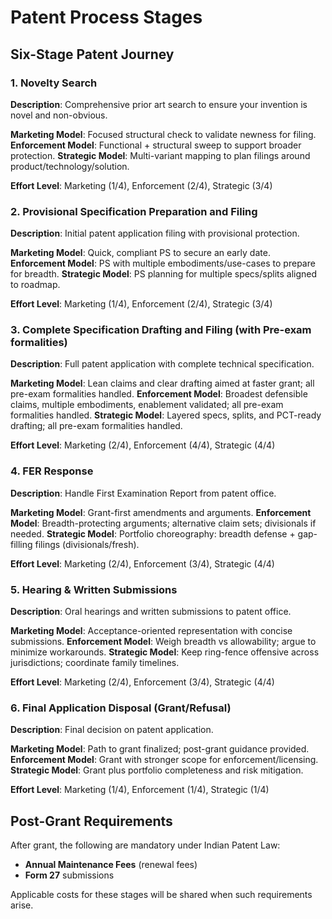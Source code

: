 # Patent Process Stages

## Six-Stage Patent Journey

### 1. Novelty Search

**Description**: Comprehensive prior art search to ensure your invention is novel and non-obvious.

**Marketing Model**: Focused structural check to validate newness for filing.
**Enforcement Model**: Functional + structural sweep to support broader protection.
**Strategic Model**: Multi-variant mapping to plan filings around product/technology/solution.

**Effort Level**: Marketing (1/4), Enforcement (2/4), Strategic (3/4)

### 2. Provisional Specification Preparation and Filing

**Description**: Initial patent application filing with provisional protection.

**Marketing Model**: Quick, compliant PS to secure an early date.
**Enforcement Model**: PS with multiple embodiments/use-cases to prepare for breadth.
**Strategic Model**: PS planning for multiple specs/splits aligned to roadmap.

**Effort Level**: Marketing (1/4), Enforcement (2/4), Strategic (3/4)

### 3. Complete Specification Drafting and Filing (with Pre-exam formalities)

**Description**: Full patent application with complete technical specification.

**Marketing Model**: Lean claims and clear drafting aimed at faster grant; all pre-exam formalities handled.
**Enforcement Model**: Broadest defensible claims, multiple embodiments, enablement validated; all pre-exam formalities handled.
**Strategic Model**: Layered specs, splits, and PCT-ready drafting; all pre-exam formalities handled.

**Effort Level**: Marketing (2/4), Enforcement (4/4), Strategic (4/4)

### 4. FER Response

**Description**: Handle First Examination Report from patent office.

**Marketing Model**: Grant-first amendments and arguments.
**Enforcement Model**: Breadth-protecting arguments; alternative claim sets; divisionals if needed.
**Strategic Model**: Portfolio choreography: breadth defense + gap-filling filings (divisionals/fresh).

**Effort Level**: Marketing (2/4), Enforcement (3/4), Strategic (4/4)

### 5. Hearing & Written Submissions

**Description**: Oral hearings and written submissions to patent office.

**Marketing Model**: Acceptance-oriented representation with concise submissions.
**Enforcement Model**: Weigh breadth vs allowability; argue to minimize workarounds.
**Strategic Model**: Keep ring-fence offensive across jurisdictions; coordinate family timelines.

**Effort Level**: Marketing (2/4), Enforcement (3/4), Strategic (4/4)

### 6. Final Application Disposal (Grant/Refusal)

**Description**: Final decision on patent application.

**Marketing Model**: Path to grant finalized; post-grant guidance provided.
**Enforcement Model**: Grant with stronger scope for enforcement/licensing.
**Strategic Model**: Grant plus portfolio completeness and risk mitigation.

**Effort Level**: Marketing (1/4), Enforcement (1/4), Strategic (1/4)

## Post-Grant Requirements

After grant, the following are mandatory under Indian Patent Law:

- **Annual Maintenance Fees** (renewal fees)
- **Form 27** submissions

Applicable costs for these stages will be shared when such requirements arise.
